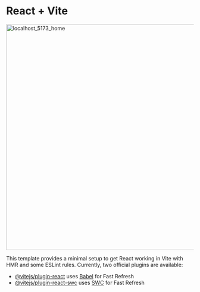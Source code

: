  # React + Vite
<img width="1351" height="606" alt="localhost_5173_home" src="https://github.com/user-attachments/assets/acb835a1-d1f3-4c41-9051-b2ac28d2b23d" /> 

 This template provides a minimal setup to get React working in Vite with HMR and some ESLint rules.
 Currently, two official plugins are available:
 - [@vitejs/plugin-react](https://github.com/vitejs/vite-plugin-react/blob/main/packages/plugin-react/README.md) uses [Babel](https://babeljs.io/) for Fast Refresh
 - [@vitejs/plugin-react-swc](https://github.com/vitejs/vite-plugin-react-swc) uses [SWC](https://swc.rs/) for Fast    Refresh
